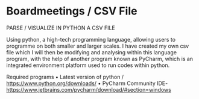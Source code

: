 # Boardmeetings / CSV File

PARSE / VISUALIZE IN PYTHON A CSV FILE

Using python, a high-tech programming language, allowing users to programme on both smaller and larger scales. I have created my own csv file which I will then be modifying and analysing within this language program, with the help of another program known as PyCharm, which is an integrated environment platform used to run codes within python.

Required programs
•	Latest version of python / https://www.python.org/downloads/
•	PyCharm Community IDE-https://www.jetbrains.com/pycharm/download/#section=windows
